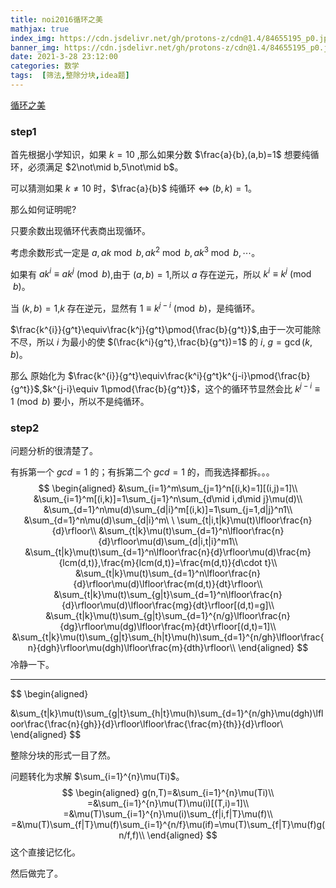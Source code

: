 ```yaml
---
title: noi2016循环之美
mathjax: true
index_img: https://cdn.jsdelivr.net/gh/protons-z/cdn@1.4/84655195_p0.jpg
banner_img: https://cdn.jsdelivr.net/gh/protons-z/cdn@1.4/84655195_p0.jpg
date: 2021-3-28 23:12:00
categories: 数学
tags:  [筛法,整除分块,idea题]
---
```


[循环之美](https://www.luogu.com.cn/problem/P1587)

### step1

首先根据小学知识，如果 $k=10$ ,那么如果分数 $\frac{a}{b},(a,b)=1$ 想要纯循环，必须满足 $2\not\mid b,5\not\mid b$。

可以猜测如果 $k\not =10$ 时，$\frac{a}{b}$ 纯循环 $\Leftrightarrow$ $(b,k)=1$。

那么如何证明呢?

只要余数出现循环代表商出现循环。

考虑余数形式一定是 $a,ak\bmod b,ak^2\bmod b,ak^3\bmod b,\cdots$。

如果有 $ak^i\equiv ak^j\pmod{b}$,由于 $(a,b)=1$,所以 $a$ 存在逆元，所以 $k^i\equiv k^j\pmod{b}$。

当 $(k,b)=1$,$k$ 存在逆元，显然有 $1\equiv k^{j-i}\pmod{b}$，是纯循环。

$\frac{k^{i}}{g^t}\equiv\frac{k^j}{g^t}\pmod{\frac{b}{g^t}}$,由于一次可能除不尽，所以 $i$ 为最小的使 $(\frac{k^i}{g^t},\frac{b}{g^t})=1$ 的 $i$, $g=\gcd(k,b)$。

那么 原始化为  $\frac{k^{i}}{g^t}\equiv\frac{k^i}{g^t}k^{j-i}\pmod{\frac{b}{g^t}}$,$k^{j-i}\equiv 1\pmod{\frac{b}{g^t}}$，这个的循环节显然会比 $k^{j-i}\equiv1\pmod{b}$ 要小，所以不是纯循环。



### step2

问题分析的很清楚了。

有拆第一个 $gcd=1$ 的；有拆第二个 $gcd=1$ 的，而我选择都拆。。。
$$
\begin{aligned}
&\sum_{i=1}^m\sum_{j=1}^n[(i,k)=1][(i,j)=1]\\
&\sum_{i=1}^m[(i,k)]=1\sum_{j=1}^n\sum_{d\mid i,d\mid j}\mu(d)\\
&\sum_{d=1}^n\mu(d)\sum_{d|i}^m[(i,k)]=1\sum_{j=1,d|j}^n1\\
&\sum_{d=1}^n\mu(d)\sum_{d|i}^m\ \ \sum_{t|i,t|k}\mu(t)\lfloor\frac{n}{d}\rfloor\\
&\sum_{t|k}\mu(t)\sum_{d=1}^n\lfloor\frac{n}{d}\rfloor\mu(d)\sum_{d|i,t|i}^m1\\
&\sum_{t|k}\mu(t)\sum_{d=1}^n\lfloor\frac{n}{d}\rfloor\mu(d)\frac{m}{lcm(d,t)},\frac{m}{lcm(d,t)}=\frac{m(d,t)}{d\cdot t}\\
&\sum_{t|k}\mu(t)\sum_{d=1}^n\lfloor\frac{n}{d}\rfloor\mu(d)\lfloor\frac{m(d,t)}{dt}\rfloor\\
&\sum_{t|k}\mu(t)\sum_{g|t}\sum_{d=1}^n\lfloor\frac{n}{d}\rfloor\mu(d)\lfloor\frac{mg}{dt}\rfloor[(d,t)=g]\\
&\sum_{t|k}\mu(t)\sum_{g|t}\sum_{d=1}^{n/g}\lfloor\frac{n}{dg}\rfloor\mu(dg)\lfloor\frac{m}{dt}\rfloor[(d,t)=1]\\
&\sum_{t|k}\mu(t)\sum_{g|t}\sum_{h|t}\mu(h)\sum_{d=1}^{n/gh}\lfloor\frac{n}{dgh}\rfloor\mu(dgh)\lfloor\frac{m}{dth}\rfloor\\
\end{aligned}
$$
冷静一下。

---

$$
\begin{aligned}

&\sum_{t|k}\mu(t)\sum_{g|t}\sum_{h|t}\mu(h)\sum_{d=1}^{n/gh}\mu(dgh)\lfloor\frac{\frac{n}{gh}}{d}\rfloor\lfloor\frac{\frac{m}{th}}{d}\rfloor\\
\end{aligned}
$$

整除分块的形式一目了然。

问题转化为求解 $\sum_{i=1}^{n}\mu(Ti)$。
$$
\begin{aligned}
g(n,T)=&\sum_{i=1}^{n}\mu(Ti)\\
=&\sum_{i=1}^{n}\mu(T)\mu(i)[(T,i)=1]\\
=&\mu(T)\sum_{i=1}^{n}\mu(i)\sum_{f|i,f|T}\mu(f)\\
=&\mu(T)\sum_{f|T}\mu(f)\sum_{i=1}^{n/f}\mu(if)=\mu(T)\sum_{f|T}\mu(f)g(n/f,f)\\
\end{aligned}
$$
这个直接记忆化。

然后做完了。